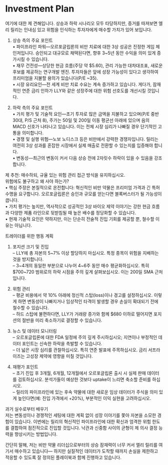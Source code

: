 # Investment Plan

여기에 대한 제 견해입니다. 상승과 하락 시나리오 모두 타당하지만, 증거를 따져보면 엘리 릴리는 인내심 있고 위험을 인식하는 투자자에게 매수할 가치가 있어 보입니다.

1) 상승 측의 주요 포인트  
• 파이프라인 파워—오르포글립론의 비만 치료에 대한 3상 성공은 진정한 게임 체인저입니다. 승인되고 대규모로 채택된다면, 향후 3~5년 동안 수익을 의미 있게 증가시킬 수 있습니다.  
• 재무 건전성—상당한 현금 흐름(주당 약 $5.60), 관리 가능한 대차대조표, 새로운 후보를 제공하는 연구개발 엔진. 투자자들은 앞에 성장 가능성이 있다고 생각하여 프리미엄을 지불할 용의가 있습니다(P/E ~35).  
• 시장 유리요인—전 세계 비만 치료 수요는 계속 증가하고 있습니다. 게다가, 잠재적인 연준 금리 인하가 LLY와 같은 성장주에 대한 위험 선호도를 개선시킬 것입니다.  

2) 하락 측의 주요 포인트  
• 가치 평가 및 기술적 요인—초기 투자로 많은 금액을 지불하고 있으며(P/E 중반 30대, P/S 근처 8), 주가는 50일 및 200일 이동 평균선 아래에 있으며 음의 MACD 신호가 나타나고 있습니다. 이는 전체 시장 심리가 나빠질 경우 단기적인 고통을 의미합니다.  
• 경쟁 및 실행 위험—노보 노디스크 등은 비만에서 강력한 경쟁자입니다. 릴리는 여전히 3상 성과를 혼잡한 시장에서 실제 매출로 전환할 수 있는지를 입증해야 합니다.  
• 변동성—최근의 변동이 커서 다음 상승 전에 2자릿수 하락이 있을 수 있음을 강조합니다.  

제 추천: 매수하되, 규율 있는 위험 관리 접근 방식을 유지하십시오.  
위험에도 불구하고 왜 사야 하는가?  
• 핵심 주장은 본질적으로 온전합니다: 혁신적인 비만 약물은 프리미엄 가격과 긴 특허 수명을 요구합니다. 오르포글립론은 승인과 규모를 얻는다면 블록버스터가 될 가능성이 큽니다.  
• 가치 평가는 높지만, 역사적으로 성공적인 3상 바이오 제약 이야기는 강한 현금 흐름과 다양한 제품 라인으로 뒷받침될 때 높은 배수를 정당화할 수 있습니다.  
• 현재 기술적 요인은 약하지만, 이는 단순히 전술적 진입 기회를 제공할 뿐, 철수할 이유는 아닙니다.  

트레이더를 위한 행동 계획  
1. 포지션 크기 및 진입  
   – LLY에 총 자본의 5~7% 이상 할당하지 마십시오. 특정 종목이 위험을 지배하는 것을 방지합니다.  
   – 3~4개의 동일한 부분으로 나누어 4~6주 동안 매수 평균화하십시오. 특히 $700~720 범위로의 하락 시점을 주의 깊게 살펴보십시오. 이는 200일 SMA 근처입니다.  

2. 위험 관리  
   – 평균 비용에서 약 10% 아래에 정신적 스탑(loss)이나 경고를 설정하십시오. 이렇게 하면 변동성이 나빠지거나 임상적인 타격이 발생할 경우 손실이 확대되기 전에 철수할 수 있습니다.  
   – 하드 스탑에 불편하다면, LLY가 거래량 증가와 함께 $680 이하로 떨어지면 포지션의 절반을 미리 축소하기로 결정할 수 있습니다.  

3. 뉴스 및 데이터 모니터링  
   – 오르포글립론에 대한 FDA 일정에 주의 깊게 주시하십시오; 지연이나 부정적인 데이터 포인트는 신속한 하락을 촉발할 수 있습니다.  
   – 더 넓은 시장 심리를 관찰하십시오. 특히 연준 발표에 주목하십시오. 금리 서프라이즈는 고성장 제약에 영향을 미칠 것입니다.  

4. 재평가 포인트  
   – 초기 진입 후 3개월, 6개월, 12개월에서 오르포글립론 출시 시 실제 판매 데이터를 검토하십시오. 분석가들이 예상한 것보다 uptake이 느리면 축소할 준비를 하십시오.  
   – 릴리의 파이프라인에 있는 후속 약물에 대한 새로운 임상 데이터가 주식을 의미 있게 높인다면(예: 진입 가격에서 +20%), 부분적인 이익 실현을 고려하십시오.  

과거 실수로부터 배우기  
저는 변동성이나 경쟁적인 세팅에 대한 계획 없이 성장 이야기를 쫓아 자본을 소모한 경험이 있습니다. 이번에는 릴리의 혁신적인 파이프라인에 대한 확신과 엄격한 위험 한도를 결합하여 점진적으로 진입할 것입니다. 낙관과 신중함 사이의 균형이 제 의사 결정 능력을 향상시키는 방법입니다.  

간단히 말해, 저는 비만 약물 리더십으로부터의 상승 잠재력이 너무 커서 엘리 릴리를 여기서 매수하고 있습니다— 하지만 실질적인 데이터가 도착할 때까지 손실을 제한하고 적응할 수 있도록 잘 정의된 플레이북과 함께 진행하고 있습니다.
